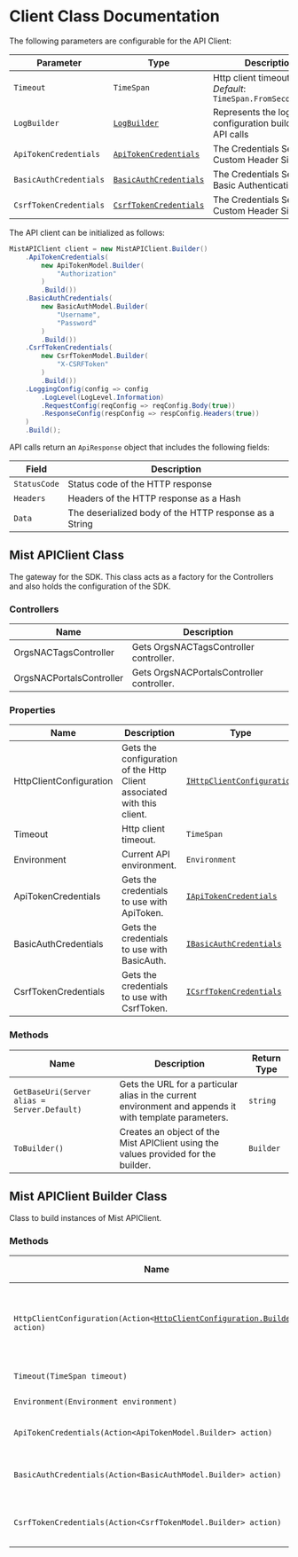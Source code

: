 
# Client Class Documentation

The following parameters are configurable for the API Client:

| Parameter | Type | Description |
|  --- | --- | --- |
| `Timeout` | `TimeSpan` | Http client timeout.<br>*Default*: `TimeSpan.FromSeconds(100)` |
| `LogBuilder` | [`LogBuilder`](log-builder.md) | Represents the logging configuration builder for API calls |
| `ApiTokenCredentials` | [`ApiTokenCredentials`](auth/custom-header-signature.md) | The Credentials Setter for Custom Header Signature |
| `BasicAuthCredentials` | [`BasicAuthCredentials`](auth/basic-authentication.md) | The Credentials Setter for Basic Authentication |
| `CsrfTokenCredentials` | [`CsrfTokenCredentials`](auth/custom-header-signature-1.md) | The Credentials Setter for Custom Header Signature |

The API client can be initialized as follows:

```csharp
MistAPIClient client = new MistAPIClient.Builder()
    .ApiTokenCredentials(
        new ApiTokenModel.Builder(
            "Authorization"
        )
        .Build())
    .BasicAuthCredentials(
        new BasicAuthModel.Builder(
            "Username",
            "Password"
        )
        .Build())
    .CsrfTokenCredentials(
        new CsrfTokenModel.Builder(
            "X-CSRFToken"
        )
        .Build())
    .LoggingConfig(config => config
        .LogLevel(LogLevel.Information)
        .RequestConfig(reqConfig => reqConfig.Body(true))
        .ResponseConfig(respConfig => respConfig.Headers(true))
    )
    .Build();
```

API calls return an `ApiResponse` object that includes the following fields:

| Field | Description |
|  --- | --- |
| `StatusCode` | Status code of the HTTP response |
| `Headers` | Headers of the HTTP response as a Hash |
| `Data` | The deserialized body of the HTTP response as a String |

## Mist APIClient Class

The gateway for the SDK. This class acts as a factory for the Controllers and also holds the configuration of the SDK.

### Controllers

| Name | Description |
|  --- | --- |
| OrgsNACTagsController | Gets OrgsNACTagsController controller. |
| OrgsNACPortalsController | Gets OrgsNACPortalsController controller. |

### Properties

| Name | Description | Type |
|  --- | --- | --- |
| HttpClientConfiguration | Gets the configuration of the Http Client associated with this client. | [`IHttpClientConfiguration`](http-client-configuration.md) |
| Timeout | Http client timeout. | `TimeSpan` |
| Environment | Current API environment. | `Environment` |
| ApiTokenCredentials | Gets the credentials to use with ApiToken. | [`IApiTokenCredentials`](auth/custom-header-signature.md) |
| BasicAuthCredentials | Gets the credentials to use with BasicAuth. | [`IBasicAuthCredentials`](auth/basic-authentication.md) |
| CsrfTokenCredentials | Gets the credentials to use with CsrfToken. | [`ICsrfTokenCredentials`](auth/custom-header-signature-1.md) |

### Methods

| Name | Description | Return Type |
|  --- | --- | --- |
| `GetBaseUri(Server alias = Server.Default)` | Gets the URL for a particular alias in the current environment and appends it with template parameters. | `string` |
| `ToBuilder()` | Creates an object of the Mist APIClient using the values provided for the builder. | `Builder` |

## Mist APIClient Builder Class

Class to build instances of Mist APIClient.

### Methods

| Name | Description | Return Type |
|  --- | --- | --- |
| `HttpClientConfiguration(Action<`[`HttpClientConfiguration.Builder`](http-client-configuration-builder.md)`> action)` | Gets the configuration of the Http Client associated with this client. | `Builder` |
| `Timeout(TimeSpan timeout)` | Http client timeout. | `Builder` |
| `Environment(Environment environment)` | Current API environment. | `Builder` |
| `ApiTokenCredentials(Action<ApiTokenModel.Builder> action)` | Sets credentials for ApiToken. | `Builder` |
| `BasicAuthCredentials(Action<BasicAuthModel.Builder> action)` | Sets credentials for BasicAuth. | `Builder` |
| `CsrfTokenCredentials(Action<CsrfTokenModel.Builder> action)` | Sets credentials for CsrfToken. | `Builder` |

